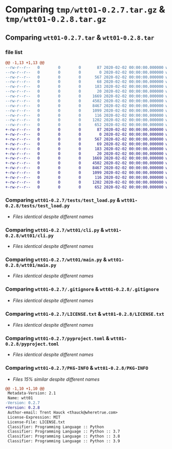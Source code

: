 # Comparing `tmp/wtt01-0.2.7.tar.gz` & `tmp/wtt01-0.2.8.tar.gz`

## Comparing `wtt01-0.2.7.tar` & `wtt01-0.2.8.tar`

### file list

```diff
@@ -1,13 +1,13 @@
--rw-r--r--   0        0        0       87 2020-02-02 00:00:00.000000 wtt01-0.2.7/Makefile
--rw-r--r--   0        0        0        0 2020-02-02 00:00:00.000000 wtt01-0.2.7/tests/__init__.py
--rw-r--r--   0        0        0      567 2020-02-02 00:00:00.000000 wtt01-0.2.7/tests/test_load.py
--rw-r--r--   0        0        0       68 2020-02-02 00:00:00.000000 wtt01-0.2.7/wtt01/__about__.py
--rw-r--r--   0        0        0      183 2020-02-02 00:00:00.000000 wtt01-0.2.7/wtt01/__init__.py
--rw-r--r--   0        0        0       20 2020-02-02 00:00:00.000000 wtt01-0.2.7/wtt01/_env.py
--rw-r--r--   0        0        0     1669 2020-02-02 00:00:00.000000 wtt01-0.2.7/wtt01/cli.py
--rw-r--r--   0        0        0     4502 2020-02-02 00:00:00.000000 wtt01-0.2.7/wtt01/main.py
--rw-r--r--   0        0        0     8467 2020-02-02 00:00:00.000000 wtt01-0.2.7/.gitignore
--rw-r--r--   0        0        0     1099 2020-02-02 00:00:00.000000 wtt01-0.2.7/LICENSE.txt
--rw-r--r--   0        0        0      116 2020-02-02 00:00:00.000000 wtt01-0.2.7/README.md
--rw-r--r--   0        0        0     1202 2020-02-02 00:00:00.000000 wtt01-0.2.7/pyproject.toml
--rw-r--r--   0        0        0      652 2020-02-02 00:00:00.000000 wtt01-0.2.7/PKG-INFO
+-rw-r--r--   0        0        0       87 2020-02-02 00:00:00.000000 wtt01-0.2.8/Makefile
+-rw-r--r--   0        0        0        0 2020-02-02 00:00:00.000000 wtt01-0.2.8/tests/__init__.py
+-rw-r--r--   0        0        0      567 2020-02-02 00:00:00.000000 wtt01-0.2.8/tests/test_load.py
+-rw-r--r--   0        0        0       69 2020-02-02 00:00:00.000000 wtt01-0.2.8/wtt01/__about__.py
+-rw-r--r--   0        0        0      183 2020-02-02 00:00:00.000000 wtt01-0.2.8/wtt01/__init__.py
+-rw-r--r--   0        0        0       20 2020-02-02 00:00:00.000000 wtt01-0.2.8/wtt01/_env.py
+-rw-r--r--   0        0        0     1669 2020-02-02 00:00:00.000000 wtt01-0.2.8/wtt01/cli.py
+-rw-r--r--   0        0        0     4502 2020-02-02 00:00:00.000000 wtt01-0.2.8/wtt01/main.py
+-rw-r--r--   0        0        0     8467 2020-02-02 00:00:00.000000 wtt01-0.2.8/.gitignore
+-rw-r--r--   0        0        0     1099 2020-02-02 00:00:00.000000 wtt01-0.2.8/LICENSE.txt
+-rw-r--r--   0        0        0      116 2020-02-02 00:00:00.000000 wtt01-0.2.8/README.md
+-rw-r--r--   0        0        0     1202 2020-02-02 00:00:00.000000 wtt01-0.2.8/pyproject.toml
+-rw-r--r--   0        0        0      652 2020-02-02 00:00:00.000000 wtt01-0.2.8/PKG-INFO
```

### Comparing `wtt01-0.2.7/tests/test_load.py` & `wtt01-0.2.8/tests/test_load.py`

 * *Files identical despite different names*

### Comparing `wtt01-0.2.7/wtt01/cli.py` & `wtt01-0.2.8/wtt01/cli.py`

 * *Files identical despite different names*

### Comparing `wtt01-0.2.7/wtt01/main.py` & `wtt01-0.2.8/wtt01/main.py`

 * *Files identical despite different names*

### Comparing `wtt01-0.2.7/.gitignore` & `wtt01-0.2.8/.gitignore`

 * *Files identical despite different names*

### Comparing `wtt01-0.2.7/LICENSE.txt` & `wtt01-0.2.8/LICENSE.txt`

 * *Files identical despite different names*

### Comparing `wtt01-0.2.7/pyproject.toml` & `wtt01-0.2.8/pyproject.toml`

 * *Files identical despite different names*

### Comparing `wtt01-0.2.7/PKG-INFO` & `wtt01-0.2.8/PKG-INFO`

 * *Files 15% similar despite different names*

```diff
@@ -1,10 +1,10 @@
 Metadata-Version: 2.1
 Name: wtt01
-Version: 0.2.7
+Version: 0.2.8
 Author-email: Trent Hauck <thauck@wheretrue.com>
 License-Expression: MIT
 License-File: LICENSE.txt
 Classifier: Programming Language :: Python
 Classifier: Programming Language :: Python :: 3.7
 Classifier: Programming Language :: Python :: 3.8
 Classifier: Programming Language :: Python :: 3.9
```

